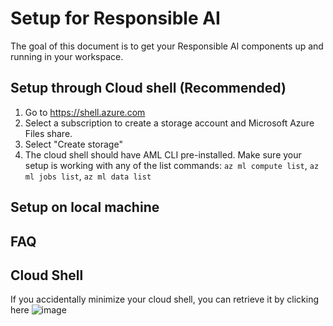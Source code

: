# Setup for Responsible AI
The goal of this document is to get your Responsible AI components up and running in your workspace.

## Setup through Cloud shell (Recommended)
1. Go to https://shell.azure.com
2. Select a subscription to create a storage account and Microsoft Azure Files share.
3. Select "Create storage"
4. The cloud shell should have AML CLI pre-installed. Make sure your setup is working with any of the list commands: ``` az ml compute list ```, ``` az ml jobs list ```, ``` az ml data list ```






## Setup on local machine


## FAQ
## Cloud Shell
If you accidentally minimize your cloud shell, you can retrieve it by clicking here
![image](https://user-images.githubusercontent.com/53354089/145258468-2c5c5e02-03bb-4aa6-9961-67fa1a32af77.png)
